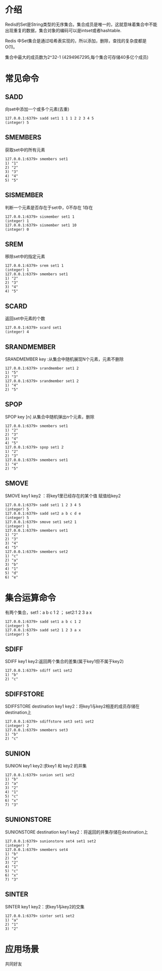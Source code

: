 # 介绍

Redis的Set是String类型的无序集合。集合成员是唯一的，这就意味着集合中不能出现重复的数据，集合对象的编码可以是intset或者hashtable.

Redis 中Set集合是通过哈希表实现的，所以添加，删除，查找的复杂度都是 O(1)。

集合中最大的成员数为2^32-1 (4294967295,每个集合可存储40多亿个成员)

# 常见命令

## SADD

向set中添加一个或多个元素(去重)

```shell
127.0.0.1:6379> sadd set1 1 1 1 2 2 3 4 5
(integer) 5
```

## SMEMBERS

获取set中的所有元素

```shell
127.0.0.1:6379> smembers set1
1) "1"
2) "2"
3) "3"
4) "4"
5) "5"
```

## SISMEMBER

判断一个元素是否存在于set中，0不存在  1存在

```shell
127.0.0.1:6379> sismember set1 1
(integer) 1
127.0.0.1:6379> sismember set1 10
(integer) 0
```

## SREM

移除set中的指定元素

```shell
127.0.0.1:6379> srem set1 1
(integer) 1
127.0.0.1:6379> smembers set1
1) "2"
2) "3"
3) "4"
4) "5"
```

## SCARD

返回set中元素的个数

```shell
127.0.0.1:6379> scard set1
(integer) 4
```



## SRANDMEMBER

SRANDMEMBER key <n>:从集合中随机展现N个元素，元素不删除

```shell
127.0.0.1:6379> srandmember set1 2
1) "5"
2) "3"
127.0.0.1:6379> srandmember set1 2
1) "4"
2) "5"
```

## SPOP

SPOP key [n]  从集合中随机弹出n个元素，删除

```shell
127.0.0.1:6379> smembers set1
1) "2"
2) "3"
3) "4"
4) "5"
127.0.0.1:6379> spop set1 2
1) "2"
2) "3"
127.0.0.1:6379> smembers set1
1) "4"
2) "5"
```

## SMOVE

SMOVE key1 key2 ：将key1里已经存在的某个值 赋值给key2

```shell
127.0.0.1:6379> sadd set1 1 2 3 4 5
(integer) 5
127.0.0.1:6379> sadd set2 a b c d e
(integer) 5
127.0.0.1:6379> smove set1 set2 1
(integer) 1
127.0.0.1:6379> smembers set1
1) "2"
2) "3"
3) "4"
4) "5"
127.0.0.1:6379> smembers set2
1) "c"
2) "a"
3) "b"
4) "1"
5) "d"
6) "e"
```

# 集合运算命令

有两个集合，set1：a b c 1 2 ； set2:1 2 3 a x

```shell
127.0.0.1:6379> sadd set1 a b c 1 2
(integer) 5
127.0.0.1:6379> sadd set2 1 2 3 a x
(integer) 5
```

## SDIFF

SDIFF key1 key2:返回两个集合的差集(属于key1但不属于key2)

```shell
127.0.0.1:6379> sdiff set1 set2
1) "b"
2) "c"
```

## SDIFFSTORE

SDIFFSTORE destination key1 key2：将key1与key2相差的成员存储在  destination上

```shell
127.0.0.1:6379> sdiffstore set3 set1 set2
(integer) 2
127.0.0.1:6379> smembers set3
1) "b"
2) "c"
```

## SUNION

SUNION key1 key2:求key1 和 key2 的并集

```shell
127.0.0.1:6379> sunion set1 set2
1) "b"
2) "a"
3) "2"
4) "1"
5) "c"
6) "x"
7) "3"
```

## SUNIONSTORE

SUNIONSTORE destination key1 key2：将返回的并集存储在destination上

```shell
127.0.0.1:6379> sunionstore set4 set1 set2
(integer) 7
127.0.0.1:6379> smembers set4
1) "b"
2) "a"
3) "2"
4) "1"
5) "c"
6) "x"
7) "3"
```

## SINTER

SINTER key1 key2：求key1与key2的交集

```shell
127.0.0.1:6379> sinter set1 set2
1) "a"
2) "1"
3) "2"
```

# 应用场景

共同好友

